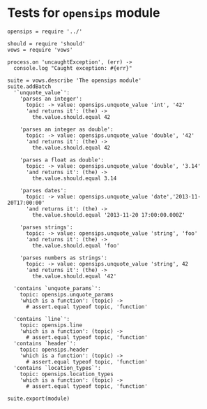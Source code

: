 Tests for `opensips` module
===========================

    opensips = require '../'

    should = require 'should'
    vows = require 'vows'

    process.on 'uncaughtException', (err) ->
      console.log "Caught exception: #{err}"

    suite = vows.describe 'The opensips module'
    suite.addBatch
      '`unquote_value`':
        'parses an integer':
          topic: -> value: opensips.unquote_value 'int', '42'
          'and returns it': (the) ->
            the.value.should.equal 42

        'parses an integer as double':
          topic: -> value: opensips.unquote_value 'double', '42'
          'and returns it': (the) ->
            the.value.should.equal 42

        'parses a float as double':
          topic: -> value: opensips.unquote_value 'double', '3.14'
          'and returns it': (the) ->
            the.value.should.equal 3.14

        'parses dates':
          topic: -> value: opensips.unquote_value 'date','2013-11-20T17:00:00'
          'and returns it': (the) ->
            the.value.should.equal '2013-11-20 17:00:00.000Z'

        'parses strings':
          topic: -> value: opensips.unquote_value 'string', 'foo'
          'and returns it': (the) ->
            the.value.should.equal 'foo'

        'parses numbers as strings':
          topic: -> value: opensips.unquote_value 'string', 42
          'and returns it': (the) ->
            the.value.should.equal '42'

      'contains `unquote_params`':
        topic: opensips.unquote_params
        'which is a function': (topic) ->
          # assert.equal typeof topic, 'function'

      'contains `line`':
        topic: opensips.line
        'which is a function': (topic) ->
          # assert.equal typeof topic, 'function'
      'contains `header`':
        topic: opensips.header
        'which is a function': (topic) ->
          # assert.equal typeof topic, 'function'
      'contains `location_types`':
        topic: opensips.location_types
        'which is a function': (topic) ->
          # assert.equal typeof topic, 'function'

    suite.export(module)

